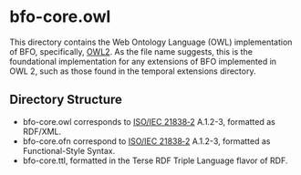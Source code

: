 # bfo-core.owl

This directory contains the Web Ontology Language (OWL) implementation of BFO, specifically, [OWL2](https://www.w3.org/TR/owl2-overview/). As the file name suggests, this is the foundational implementation for any extensions of BFO implemented in OWL 2, such as those found in the temporal extensions directory. 

## Directory Structure
* bfo-core.owl corresponds to [ISO/IEC 21838‑2](https://www.iso.org/obp/ui/#iso:std:iso-iec:21838:-2:ed-1:v1:en) A.1.2-3, formatted as RDF/XML. 
* bfo-core.ofn correspond to [ISO/IEC 21838‑2](https://www.iso.org/obp/ui/#iso:std:iso-iec:21838:-2:ed-1:v1:en) A.1.2-3, formatted as Functional-Style Syntax.
* bfo-core.ttl, formatted in the Terse RDF Triple Language flavor of RDF.